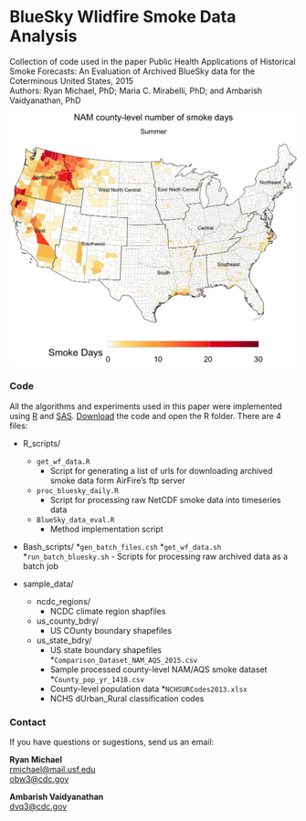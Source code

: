 # BlueSky Wlidfire Smoke Data Analysis
Collection of code used in the paper Public Health Applications of Historical Smoke Forecasts: An Evaluation of Archived BlueSky data for the Coterminous United States, 2015 <br>
Authors: Ryan Michael, PhD; Maria C. Mirabelli, PhD; and Ambarish Vaidyanathan, PhD

![wildfire smoke Concentrations](figs/NAM_summer_smk_.png)

### Code

All the algorithms and experiments used in this paper were implemented using [R](https://www.r-project.org/) and [SAS](https://www.sas.com/en_us/software/stat.html/). [Download](https://github.com/daspliff/BlueSky_smoke_analysis/archive/main.zip) the code and open the R folder. There are 4 files:

* R_scripts/
   * ```get_wf_data.R```
      - Script for generating a list of urls for downloading archived smoke data form AirFire’s ftp server 
   * ```proc_bluesky_daily.R```
      - Script for processing raw NetCDF smoke data into timeseries data
   * ```BlueSky_data_eval.R```
      - Method implementation script
 

* Bash_scripts/
	*```gen_batch_files.csh```
   *```get_wf_data.sh```
   *```run_batch_bluesky.sh```
      - Scripts for processing raw archived data as a batch job


* sample_data/
   * ncdc_regions/
      - NCDC climate region shapfiles
   * us_county_bdry/
      - US COunty boundary shapefiles
   * us_state_bdry/
      - US state boundary shapefiles
   *```Comparison_Dataset_NAM_AQS_2015.csv```
      - Sample processed county-level NAM/AQS smoke dataset
   *```County_pop_yr_1418.csv```
      - County-level population data
   *```NCHSURCodes2013.xlsx```
      - NCHS dUrban_Rural classification codes



### Contact

If you have questions or sugestions, send us an email:

**Ryan Michael**<br>
[rmichael@mail.usf.edu](mailto:rmichael@mial.usf.edu)<br>
[obw3@cdc.gov](mailto:obw3@cdc.gov)<br>

**Ambarish Vaidyanathan**<br>
[dvq3@cdc.gov](mailto:dvq3@cdc.gov)<br>
